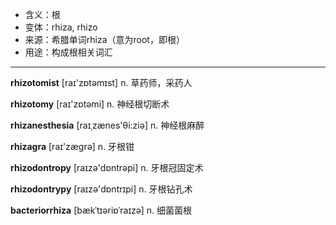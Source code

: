 - <span class="definition">含义：根</span>
- <span class="definition">变体：rhiza, rhizo</span>
- <span class="definition">来源：希腊单词rhiza（意为root，即根）</span>
- <span class="definition">用途：构成根相关词汇</span>

---

<span class="vocabulary">**rhizotomist**</span> [raɪ'zɒtәmɪst] n. 草药师，采药人


<span class="vocabulary">**rhizotomy**</span> [raɪ'zɒtəmi] n. 神经根切断术

<span class="vocabulary">**rhizanesthesia**</span> [raɪˌzænes'θi:ziә] n. 神经根麻醉

<span class="vocabulary">**rhizagra**</span> [raɪ'zægrә] n. 牙根钳

<span class="vocabulary">**rhizodontropy**</span> [raɪzә'dɒntrәpi] n. 牙根冠固定术

<span class="vocabulary">**rhizodontrypy**</span> [raɪzә'dɒntrɪpi] n. 牙根钻孔术


<span class="vocabulary">**bacteriorrhiza**</span> [bækˈtɪəriɒˈraɪzə] n. 细菌菌根
